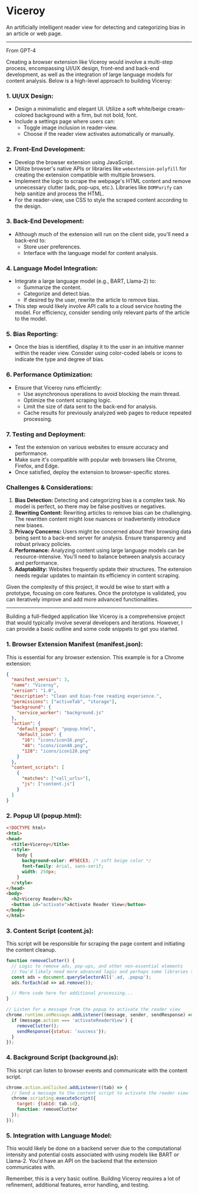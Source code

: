 # Viceroy
An artificially intelligent reader view for detecting and categorizing bias in an article or web page.


---

From GPT-4

Creating a browser extension like Viceroy would involve a multi-step process, encompassing UI/UX design, front-end and back-end development, as well as the integration of large language models for content analysis. Below is a high-level approach to building Viceroy:

### 1. UI/UX Design:

- Design a minimalistic and elegant UI. Utilize a soft white/beige cream-colored background with a firm, but not bold, font.
- Include a settings page where users can:
  - Toggle image inclusion in reader-view.
  - Choose if the reader view activates automatically or manually.

### 2. Front-End Development:

- Develop the browser extension using JavaScript.
- Utilize browser's native APIs or libraries like `webextension-polyfill` for creating the extension compatible with multiple browsers.
- Implement the logic to scrape the webpage's HTML content and remove unnecessary clutter (ads, pop-ups, etc.). Libraries like `DOMPurify` can help sanitize and process the HTML.
- For the reader-view, use CSS to style the scraped content according to the design.

### 3. Back-End Development:

- Although much of the extension will run on the client side, you'll need a back-end to:
  - Store user preferences.
  - Interface with the language model for content analysis.

### 4. Language Model Integration:

- Integrate a large language model (e.g., BART, Llama-2) to:
  - Summarize the content.
  - Categorize and detect bias.
  - If desired by the user, rewrite the article to remove bias.
- This step would likely involve API calls to a cloud service hosting the model. For efficiency, consider sending only relevant parts of the article to the model.

### 5. Bias Reporting:

- Once the bias is identified, display it to the user in an intuitive manner within the reader view. Consider using color-coded labels or icons to indicate the type and degree of bias.

### 6. Performance Optimization:

- Ensure that Viceroy runs efficiently:
  - Use asynchronous operations to avoid blocking the main thread.
  - Optimize the content scraping logic.
  - Limit the size of data sent to the back-end for analysis.
  - Cache results for previously analyzed web pages to reduce repeated processing.

### 7. Testing and Deployment:

- Test the extension on various websites to ensure accuracy and performance.
- Make sure it's compatible with popular web browsers like Chrome, Firefox, and Edge.
- Once satisfied, deploy the extension to browser-specific stores.

### Challenges & Considerations:

1. **Bias Detection:** Detecting and categorizing bias is a complex task. No model is perfect, so there may be false positives or negatives.
2. **Rewriting Content:** Rewriting articles to remove bias can be challenging. The rewritten content might lose nuances or inadvertently introduce new biases.
3. **Privacy Concerns:** Users might be concerned about their browsing data being sent to a back-end server for analysis. Ensure transparency and robust privacy policies.
4. **Performance:** Analyzing content using large language models can be resource-intensive. You'll need to balance between analysis accuracy and performance.
5. **Adaptability:** Websites frequently update their structures. The extension needs regular updates to maintain its efficiency in content scraping.

Given the complexity of this project, it would be wise to start with a prototype, focusing on core features. Once the prototype is validated, you can iteratively improve and add more advanced functionalities.

---
Building a full-fledged application like Viceroy is a comprehensive project that would typically involve several developers and iterations. However, I can provide a basic outline and some code snippets to get you started.

### 1. Browser Extension Manifest (manifest.json):

This is essential for any browser extension. This example is for a Chrome extension:

```json
{
  "manifest_version": 3,
  "name": "Viceroy",
  "version": "1.0",
  "description": "Clean and bias-free reading experience.",
  "permissions": ["activeTab", "storage"],
  "background": {
    "service_worker": "background.js"
  },
  "action": {
    "default_popup": "popup.html",
    "default_icon": {
      "16": "icons/icon16.png",
      "48": "icons/icon48.png",
      "128": "icons/icon128.png"
    }
  },
  "content_scripts": [
    {
      "matches": ["<all_urls>"],
      "js": ["content.js"]
    }
  ]
}
```

### 2. Popup UI (popup.html):

```html
<!DOCTYPE html>
<html>
<head>
  <title>Viceroy</title>
  <style>
    body {
      background-color: #F5ECE3; /* soft beige color */
      font-family: Arial, sans-serif;
      width: 250px;
    }
  </style>
</head>
<body>
  <h2>Viceroy Reader</h2>
  <button id="activate">Activate Reader View</button>
</body>
</html>
```

### 3. Content Script (content.js):

This script will be responsible for scraping the page content and initiating the content cleanup.

```javascript
function removeClutter() {
  // Logic to remove ads, pop-ups, and other non-essential elements
  // You'd likely need more advanced logic and perhaps some libraries to assist.
  const ads = document.querySelectorAll('.ad, .popup');
  ads.forEach(ad => ad.remove());

  // More code here for additional processing...
}

// Listen for a message from the popup to activate the reader view
chrome.runtime.onMessage.addListener((message, sender, sendResponse) => {
  if (message.action === 'activateReaderView') {
    removeClutter();
    sendResponse({status: 'success'});
  }
});
```

### 4. Background Script (background.js):

This script can listen to browser events and communicate with the content script.

```javascript
chrome.action.onClicked.addListener((tab) => {
  // Send a message to the content script to activate the reader view
  chrome.scripting.executeScript({
    target: {tabId: tab.id},
    function: removeClutter
  });
});
```

### 5. Integration with Language Model:

This would likely be done on a backend server due to the computational intensity and potential costs associated with using models like BART or Llama-2. You'd have an API on the backend that the extension communicates with.

Remember, this is a very basic outline. Building Viceroy requires a lot of refinement, additional features, error handling, and testing.